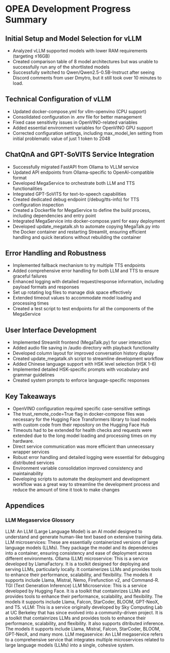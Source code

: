 

# OPEA Development Progress Summary
## Initial Setup and Model Selection for vLLM

- Analyzed vLLM supported models with lower RAM requirements (targeting ≤16GB)
- Created comparison table of 8 model architectures but was unable to successfully run any of the shortlisted models
- Successfully switched to Qwen/Qwen2.5-0.5B-Instruct after seeing Discord comments from user Dmytro, but it still took over 10 minutes to load.

## Technical Configuration of vLLM

- Updated docker-compose.yml for vllm-openvino (CPU support)
- Consolidated configuration in .env file for better management
- Fixed case sensitivity issues in OpenVINO-related variables
- Added essential environment variables for OpenVINO GPU support
- Corrected configuration settings, including max_model_len setting from initial problematic value of just 1 token to 2048

## ChatQnA and GPT-SoVITS Service Integration

- Successfully migrated FastAPI from Ollama to VLLM service
- Updated API endpoints from Ollama-specific to OpenAI-compatible format
- Developed MegaService to orchestrate both LLM and TTS functionalities
- Integrated GPT-SoVITS for text-to-speech capabilities
- Created dedicated debug endpoint (/debug/tts-info) for TTS configuration inspection
- Created a Dockerfile for MegaService to define the build process, including dependencies and entry point
- Integrated MegaService into docker-compose.yaml for easy deployment
- Developed update_megatalk.sh to automate copying MegaTalk.py into the Docker container and restarting Streamlit, ensuring efficient handling and quick iterations without rebuilding the container

## Error Handling and Robustness

- Implemented fallback mechanism to try multiple TTS endpoints
- Added comprehensive error handling for both LLM and TTS to ensure graceful failures
- Enhanced logging with detailed request/response information, including payload formats and responses
- Set up rotating log files to manage disk space effectively
- Extended timeout values to accommodate model loading and processing times
- Created a test script to test endpoints for all the components of the MegaService

## User Interface Development

- Implemented Streamlit frontend (MegaTalk.py) for user interaction
- Added audio file saving in /audio directory with playback functionality
- Developed column layout for improved conversation history display
- Created update_megatalk.sh script to streamline development workflow
- Added Chinese language support with HSK level selection (HSK 1-6)
- Implemented detailed HSK-specific prompts with vocabulary and grammar guidelines
- Created system prompts to enforce language-specific responses

## Key Takeaways

- OpenVINO configuration required specific case-sensitive settings
- The trust_remote_code=True flag in docker-compose files was necessary for the Hugging Face Transformers library to load models with custom code from their repository on the Hugging Face Hub
- Timeouts had to be extended for health checks and requests were extended due to the long model loading and processing times on my hardware.
- Direct service communication was more efficient than unnecessary wrapper services
- Robust error handling and detailed logging were essential for debugging distributed services
- Environment variable consolidation improved consistency and maintainability
- Developing scripts to automate the deployment and development workflow was a great way to streamline the development process and reduce the amount of time it took to make changes


## Appendices

### LLM Megaservice Glossory

LLM: An LLM (Large Language Model) is an AI model designed to understand and generate human-like text based on extensive training data.
LLM microservices: These are essentially containerized versions of large language models (LLMs). They package the model and its dependencies into a container, ensuring consistency and ease of deployment across different environments.
Ollama (LLM) microservice: This is a service developed by LlamaFactory.  It is a toolkit designed for deploying and serving LLMs, particularly locally. It containerizes LLMs and provides tools to enhance their performance, scalability, and flexibility. The models it supports include Llama, Mistral, Nemo, Firefunction v2, and Command-R.
TGI (Text Generation Inference) LLM Microservice: This is a service developed by Hugging Face. It is a toolkit that containrizes LLMs and provides tools to enhance their performance, scalability, and flexibility. The models it supports include Llama, Falcon, StarCoder, BLOOM, GPT-NeoX, and T5. 
vLLM: This is a service originally developed by Sky Computing Lab at UC Berkeley that has since evolved into a community-driven project. It is a toolkit that containrizes LLMs and provides tools to enhance their performance, scalability, and flexibility. It also supports ditributed inference. The models it supports include Llama, Mistral, Falcon, StarCoder, BLOOM, GPT-NeoX, and many more. 
LLM megaservice: An LLM megaservice refers to a comprehensive service that integrates multiple microservices related to large language models (LLMs) into a single, cohesive system.
